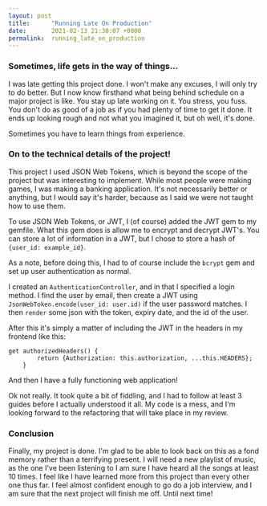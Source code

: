 ```yaml
---
layout: post
title:      "Running Late On Production"
date:       2021-02-13 21:30:07 +0000
permalink:  running_late_on_production
---
```



### Sometimes, life gets in the way of things...

I was late getting this project done. I won't make any excuses, I will only try to do better. But I now know firsthand what being behind schedule on a major project is like. You stay up late working on it. You stress, you fuss. You don't do as good of a job as if you had plenty of time to get it done. It ends up looking rough and not what you imagined it, but oh well, it's done.

Sometimes you have to learn things from experience.

### On to the technical details of the project!

This project I used JSON Web Tokens, which is beyond the scope of the project but was interesting to implement. While most people were making games, I was making a banking application. It's not necessarily better or anything, but I would say it's harder, because as I said we were not taught how to use them.

To use JSON Web Tokens, or JWT, I (of course) added the JWT gem to my gemfile. What this gem does is allow me to encrypt and decrypt JWT's. You can store a lot of information in a JWT, but I chose to store a hash of `{user_id: example_id}`.

As a note, before doing this, I had to of course include the `bcrypt` gem and set up user authentication as normal.

I created an `AuthenticationController`, and in that I specified a login method. I find the user by email, then create a JWT using `JsonWebToken.encode(user_id: user.id)` if the user password matches. I then `render` some json with the token, expiry date, and the id of the user.

After this it's simply a matter of including the JWT in the headers in my frontend like this:
```
get authorizedHeaders() {
		return {Authorization: this.authorization, ...this.HEADERS};
	}
```
And then I have a fully functioning web application!

Ok not really. It took quite a bit of fiddling, and I had to follow at least 3 guides before I actually understood it all. My code is a mess, and I'm looking forward to the refactoring that will take place in my review.

### Conclusion

Finally, my project is done. I'm glad to be able to look back on this as a fond memory rather than a terrifying present. I will need a new playlist of music, as the one I've been listening to I am sure I have heard all the songs at least 10 times. I feel like I have learned more from this project than every other one thus far. I feel almost confident enough to go do a job interview, and I am sure that the next project will finish me off. Until next time!

